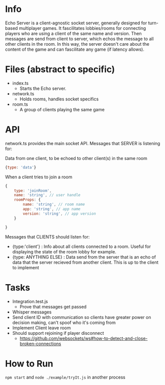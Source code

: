 # Info
Echo Server is a client-agnostic socket server, generally designed for turn-based multiplayer games.  It fascilitates lobbies/rooms for connecting players who are using a client of the same name and version.  Then messages are send from client to server, which echos the message to all other clients in the room.  In this way, the server doesn't care about the content of the game and can fascilitate any game (if latency allows).

# Files (abstract to specific)
- index.ts
    - Starts the Echo server.
- network.ts
    - Holds rooms, handles socket specifics
- room.ts
    - A group of clients playing the same game

# API
network.ts provides the main socket API.
Messages that SERVER is listening for:

Data from one client, to be echoed to other client(s) in the same room
``` js
{type: 'data'} 
```
When a client tries to join a room
``` js
{
    type: 'joinRoom',
    name: 'string', // user handle
    roomProps: {
        name: 'string', // room name
        app: 'string', // app name
        version: 'string', // app version
    }

} 
```

Messages that CLIENTS should listen for:
- {type:'client'} : Info about all clients connected to a room.  Useful for displaying the state of the room lobby for example.
- {type: ANYTHING ELSE} : Data send from the server that is an echo of data that the server recieved from another client.  This is up to the client to implement

# Tasks
- Integration.test.js
    - Prove that messages get passed
- Whisper messages
- Send client ID with communication so clients have greater power on decision making,
can't spoof who it's coming from
- Implement Client leave room
- Should support rejoining if player disconnect
    - https://github.com/websockets/ws#how-to-detect-and-close-broken-connections

# How to Run
`npm start`
and 
`node ./example/tryIt.js` in another process